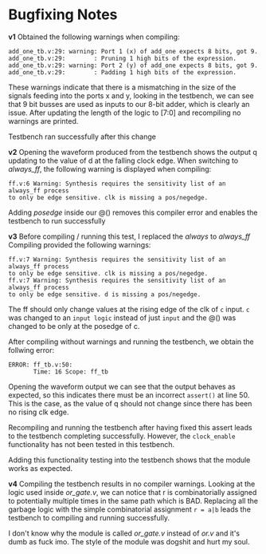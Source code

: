 Bugfixing Notes
===============

**v1**
Obtained the following warnings when compiling:
```
add_one_tb.v:29: warning: Port 1 (x) of add_one expects 8 bits, got 9.
add_one_tb.v:29:        : Pruning 1 high bits of the expression.
add_one_tb.v:29: warning: Port 2 (y) of add_one expects 8 bits, got 9.
add_one_tb.v:29:        : Padding 1 high bits of the expression.
```
These warnings indicate that there is a mismatching in the size of the signals
feeding into the ports x and y, looking in the testbench, we can see that 9 bit
busses are used as inputs to our 8-bit adder, which is clearly an issue. After
updating the length of the logic to [7:0] and recompiling no warnings are printed.

Testbench ran successfully after this change

**v2**
Opening the waveform produced from the testbench shows the output q updating to
the value of d at the falling clock edge. When switching to *always_ff*, the following
warning is displayed when compiling:
```
ff.v:6 Warning: Synthesis requires the sensitivity list of an always_ff process
to only be edge sensitive. clk is missing a pos/negedge.
```
Adding *posedge* inside our @() removes this compiler error and enables the testbench
to run successfully

**v3**
Before compiling / running this test, I replaced the *always* to *always_ff*
Compiling provided the following warnings:
```
ff.v:7 Warning: Synthesis requires the sensitivity list of an always_ff process
to only be edge sensitive. clk is missing a pos/negedge.
ff.v:7 Warning: Synthesis requires the sensitivity list of an always_ff process
to only be edge sensitive. d is missing a pos/negedge.
```
The ff should only change values at the rising edge of the clk of `c` input.
`c` was changed to an `input logic` instead of just `input` and the @() was changed
to be only at the posedge of c.

After compiling without warnings and running the testbench, we obtain the follwing error:
```
ERROR: ff_tb.v:50:
       Time: 16 Scope: ff_tb
```
Opening the waveform output we can see that the output behaves as expected, so this
indicates there must be an incorrect `assert()` at line 50. This is the case, as
the value of q should not change since there has been no rising clk edge.

Recompiling and running the testbench after having fixed this assert leads to the
testbench completing successfully. However, the `clock_enable` functionality has not
been tested in this testbench.

Adding this functionality testing into the testbench shows that the module works as expected.

**v4**
Compiling the testbench results in no compiler warnings. Looking at the logic used
inside *or_gate.v*, we can notice that r is combinatorially assigned to potentially
multiple times in the same path which is BAD. Replacing all the garbage logic with
the simple combinatorial assignment `r = a|b` leads the testbench to compiling and
running successfully.

I don't know why the module is called *or_gate.v* instead of *or.v* and it's dumb
as fuck imo. The style of the module was dogshit and hurt my soul.

